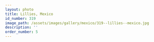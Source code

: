 ```yaml
---
layout: photo
title: Lillies, Mexico
id_number: 319
image_path: /assets/images/gallery/mexico/319--lillies--mexico.jpg
description: ''
order_number: 5
---
```

